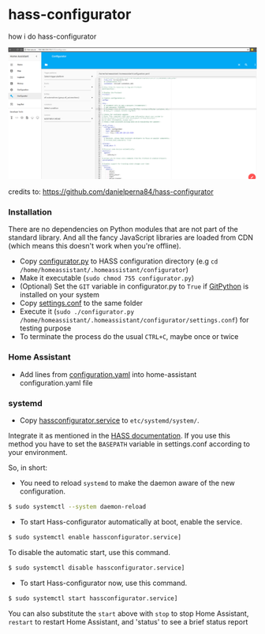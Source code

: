 # hass-configurator
how i do hass-configurator

![Screenshot](imagehassconfigurator.PNG)

credits to: https://github.com/danielperna84/hass-configurator

### Installation
There are no dependencies on Python modules that are not part of the standard library. And all the fancy JavaScript libraries are loaded from CDN (which means this doesn't work when you're offline).  
- Copy [configurator.py](hass-configurator/configurator/configurator.py) to HASS configuration directory (e.g `cd /home/homeassistant/.homeassistant/configurator`)
- Make it executable (`sudo chmod 755 configurator.py`)
- (Optional) Set the `GIT` variable in configurator.py to `True` if [GitPython](https://gitpython.readthedocs.io/) is installed on your system
- Copy [settings.conf](hass-configurator/configurator/settings.conf) to the same folder
- Execute it (`sudo ./configurator.py /home/homeassistant/.homeassistant/configurator/settings.conf`) for testing purpose
- To terminate the process do the usual `CTRL+C`, maybe once or twice


### Home Assistant
- Add lines from [configuration.yaml](hass-configurator/configuration.yaml) into home-assistant configuration.yaml file

### systemd
- Copy [hassconfigurator.service](hass-configurator/etc/systemd/system/hassconfigurator.service) to `etc/systemd/system/`.

Integrate it as mentioned in the [HASS documentation](https://home-assistant.io/getting-started/autostart-systemd/). If you use this method you have to set the `BASEPATH` variable in settings.conf according to your environment.

So, in short:
- You need to reload `systemd` to make the daemon aware of the new configuration. 

```bash
$ sudo systemctl --system daemon-reload
```

- To start Hass-configurator automatically at boot, enable the service.

```bash
$ sudo systemctl enable hassconfigurator.service]
```

To disable the automatic start, use this command.

```bash
$ sudo systemctl disable hassconfigurator.service]
```

- To start Hass-configurator now, use this command.
```bash
$ sudo systemctl start hassconfigurator.service]
```

You can also substitute the `start` above with `stop` to stop Home Assistant, `restart` to restart Home Assistant, and 'status' to see a brief status report
